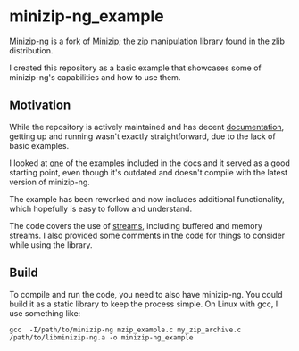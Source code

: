 # minizip-ng_example
[Minizip-ng](https://github.com/zlib-ng/minizip-ng) is a fork of [Minizip](https://github.com/madler/zlib/tree/master/contrib/minizip); the zip manipulation library found in the zlib distribution.

I created this repository as a basic example that showcases some of minizip-ng's capabilities and how to use them.

## Motivation
While the repository is actively maintained and has decent [documentation](https://raw.githubusercontent.com/zlib-ng/minizip-ng/636cba864390d51671779fd32a3fc9a0ef5c7735/doc/README.md), getting up and running wasn't exactly straightforward, due to the lack of basic examples.

I looked at [one](https://gist.githubusercontent.com/chenxiaolong/dbab3fbef51b9d0fa969e220dbb85967/raw/23c9c202431f86268e124d65f6a54256e0ea34d6/minizip_buf_hang_test.c) of the examples included in the docs and it served as a good starting point, even though it's outdated and doesn't compile with the latest version of minizip-ng.

The example has been reworked and now includes additional functionality, which hopefully is easy to follow and understand.

The code covers the use of [streams](https://github.com/zlib-ng/minizip-ng/blob/636cba864390d51671779fd32a3fc9a0ef5c7735/doc/README.md#using-streams), including buffered and memory streams. I also provided some comments in the code for things to consider while using the library.

## Build
To compile and run the code, you need to also have minizip-ng. You could build it as a static library to keep the process simple. On Linux with gcc, I use something like:

```
gcc  -I/path/to/minizip-ng mzip_example.c my_zip_archive.c /path/to/libminizip-ng.a -o minizip-ng_example
```
